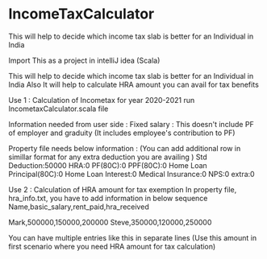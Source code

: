 # IncomeTaxCalculator
This will help to decide which income tax slab is better for an Individual in India

Import This as a project in intelliJ idea (Scala)


This will help to decide which income tax slab is better for an Individual in India Also It will help to calculate HRA amount you can avail for tax benefits

Use 1 : Calculation of Incometax for year 2020-2021 run IncometaxCalculator.scala file

Information needed from user side : Fixed salary : This doesn't include PF of employer and graduity (It includes employee's contribution to PF)

Property file needs below information : (You can add additional row in simillar format for any extra deduction you are availing ) Std Deduction:50000 HRA:0 PF(80C):0 PPF(80C):0 Home Loan Principal(80C):0 Home Loan Interest:0 Medical Insurance:0 NPS:0 extra:0

Use 2 : Calculation of HRA amount for tax exemption In property file, hra_info.txt, you have to add information in below sequence Name,basic_salary,rent_paid,hra_received

Mark,500000,150000,200000 Steve,350000,120000,250000

You can have multiple entries like this in separate lines (Use this amount in first scenario where you need HRA amount for tax calculation)

